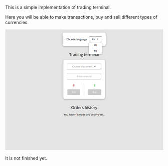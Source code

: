 This is a simple implementation of trading terminal.

Here you will be able to make transactions, buy and sell different types of currencies.

![Main page](./assets/mainPageInterface.png?raw=true "Main page interface")

It is not finished yet.
